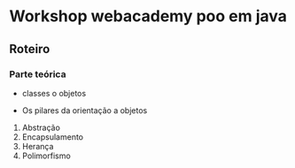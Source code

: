 # Workshop webacademy poo em java

## Roteiro

### Parte teórica

- classes o objetos

- Os pilares da orientação a objetos

1. Abstração
2. Encapsulamento
3. Herança
4. Polimorfismo


 